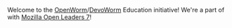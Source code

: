 Welcome to the [OpenWorm](http://openworm.org)/[DevoWorm](http://devoworm.weebly.com) Education initiative! We're a part of with [Mozilla Open Leaders 7](https://medium.com/read-write-participate/meet-our-7th-cohort-of-open-leaders-326ac888467e)!  

